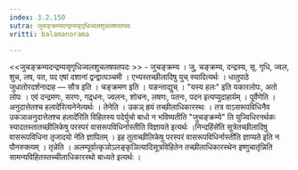 ```yaml
---
index: 3.2.150
sutra: जुचङ्क्रम्यदन्द्रम्यसृगृधिज्वलशुचलषपतपदः
vritti: balamanorama

---
```

<<जुचङ्क्रम्यदन्द्रम्यसृगृधिज्वलशुचलषपतपदः >> - जुचङ्क्रम्य । जु, चङ्क्रम्य, दन्द्रस्य, सृ, गृधि, ज्वल, शुच, लष, पत, पद एषां दशानां द्वन्द्वात्पञ्चमी । एभ्यस्तच्छीलादिषु युच् स्यादित्यर्थः । धातुपाठे जुधातोरदर्शनादाह —  सौत्र इति । चङ्क्रमण इति । यङन्ताद्युच् । "यस्य हलः" इति यकारलोपः, अतो लोपः । एवं दन्द्रमणः, सरणः, गद्र्धनः, ज्वलनः, शोचनः, लषणः, पतनः, पदन इत्यप्युदाहार्यम् । पूर्वेणेति ।अनुदात्तेतश्च हलादे॑रित्यनेनेत्यर्थः । तेनेति । उकञ् ह्रयं तच्छीलाधिकारस्थः । तत्र वाऽसरूपविधिनैव उकञाअनुदात्तेतश्च हलादे॑रिति विहितस्य पदेर्युचो बाधो न भविष्यतीति "जुचङ्क्रम्ये" ति युज्विधिरनर्थकः स्यादतस्तातच्छीलिकेषु परस्परं वासरूपविधिर्नास्तीति विज्ञायते इत्यर्थः ।निन्दहिंसे॑ति सूत्रेतच्छीलादिषु वासरूपविधिना तृजादयो ने॑ति ज्ञापितम् । इह तुताच्छीलिकेषु परस्परं वासरूपविधिर्नास्ती॑ति ज्ञाप्यते इति न पौनरुक्त्यम् । तृन्नेति । अलम्पूर्वात्कृञोऽलङ्कृञित्यादिसूत्रविहितेन तच्छीलाधिकारस्थेन इष्णुचातृ॑न्निति सामन्यविहितस्तच्चीलाधिकारस्थो बाध्यते इत्यर्थः ।